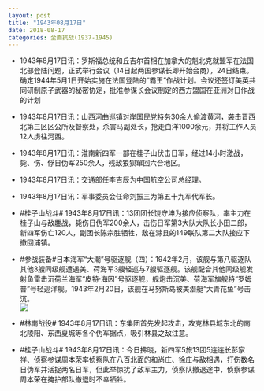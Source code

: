 ```yaml
---
layout: post
title: "1943年08月17日"
date: 2018-08-17
categories: 全面抗战(1937-1945)
---
```


<meta name="referrer" content="no-referrer" />

- 1943年8月17日讯：罗斯福总统和丘吉尔首相在加拿大的魁北克就盟军在法国北部登陆问题，正式举行会议（14日起两国参谋长即开始会商），24日结束。确定1944年5月1日开始实施在法国登陆的“霸王”作战计划。会议还签订美英共同研制原子武器的秘密协定，批准参谋长会议制定的西方盟国在亚洲对日作战的计划 

- 1943年8月17日讯：山西河曲巡镇对岸国民党特务30余人偷渡黄河，袭击晋西北第三区区公所及督察处，杀害马副处长，抢走白洋1000余元，并将工作人员12人虏往河西。 

- 1943年8月17日讯：淮南新四军一部在桂子山伏击日军，经过14小时激战，毙、伤、俘日伪军250余人，残敌狼狈窜回六合地区。 

- 1943年8月17日讯：交通部任李吉辰为中国航空公司总经理。 

- 1943年8月17日讯：军事委员会任命刘振三为第五十九军代军长。 

- #桂子山战斗# 1943年8月17日讯：13团团长饶守坤为接应侦察队，率主力在桂子山与敌鏖战，毙伤日伪军200余人，击伤日军第3大队大队长小田二郎，新四军伤亡120人，副团长陈宗胜牺牲，敌在滁县的149联队第二大队接应下撤回浦镇。 

- #参战装备#日本海军“大潮”号驱逐舰（四）：1942年2月，该舰与第八驱逐队其他3艘同级舰遭遇美、荷海军3艘轻巡与7艘驱逐舰。该舰配合其他同级舰发射鱼雷击沉荷兰海军“皮特·海因”号驱逐舰，舰炮击沉美、荷海军旗舰特“罗姆普”号轻巡洋舰。1943年2月20日，该舰在马努斯岛被美潜艇“大青花鱼”号击沉。 <br/><img src="https://wx2.sinaimg.cn/large/aca367d8ly1fucgvhhw7uj20d60mlwi0.jpg" />

- #林南战役# 1943年8月17日讯：东集团首先发起攻击，攻克林县城东北的南北陵阳、东西夏城等各个伪军据点，吸引林县之敌注意。 

- #桂子山战斗# 1943年8月17日讯：今日拂晓，新四军5旅13团5连连长彭家祥、侦察参谋周本荣率侦察队在八百北面的和尚庄、徐庄与敌相遇，打伤数名日伪军并活捉两名日军，但此举惊扰了敌军主力，侦察队撤退途中，侦察参谋周本荣在掩护部队撤退时不幸牺牲。 

